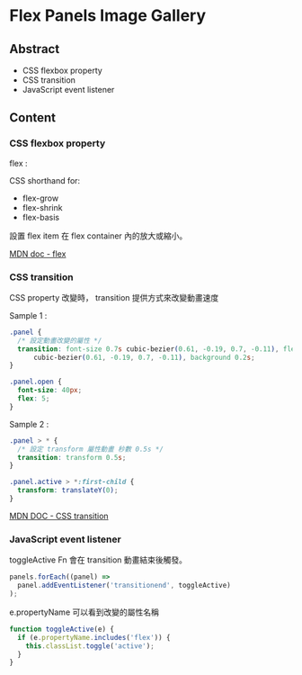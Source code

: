# Flex Panels Image Gallery

## Abstract

- CSS flexbox property
- CSS transition
- JavaScript event listener

## Content

### CSS flexbox property

flex :

CSS shorthand for:

- flex-grow
- flex-shrink
- flex-basis

設置 flex item 在 flex container 內的放大或縮小。

[MDN doc - flex](https://developer.mozilla.org/en-US/docs/Web/CSS/flex)

### CSS transition

CSS property 改變時， transition 提供方式來改變動畫速度

Sample 1 :

```css
.panel {
  /* 設定動畫改變的屬性 */
  transition: font-size 0.7s cubic-bezier(0.61, -0.19, 0.7, -0.11), flex 0.7s
      cubic-bezier(0.61, -0.19, 0.7, -0.11), background 0.2s;
}

.panel.open {
  font-size: 40px;
  flex: 5;
}
```

Sample 2 :

```CSS
.panel > * {
  /* 設定 transform 屬性動畫 秒數 0.5s */
  transition: transform 0.5s;
}

.panel.active > *:first-child {
  transform: translateY(0);
}
```

[MDN DOC - CSS transition](https://developer.mozilla.org/en-US/docs/Web/CSS/CSS_Transitions/Using_CSS_transitions)

### JavaScript event listener

toggleActive Fn 會在 transition 動畫結束後觸發。

```JavaScript
panels.forEach((panel) =>
  panel.addEventListener('transitionend', toggleActive)
);

```

e.propertyName 可以看到改變的屬性名稱

```JavaScript
function toggleActive(e) {
  if (e.propertyName.includes('flex')) {
    this.classList.toggle('active');
  }
}
```
